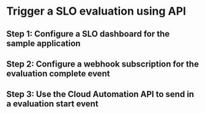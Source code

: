 # Trigger a SLO evaluation using API

## Step 1: Configure a SLO dashboard for the sample application

## Step 2: Configure a webhook subscription for the evaluation complete event

## Step 3: Use the Cloud Automation API to send in a evaluation start event

